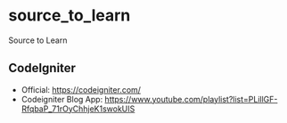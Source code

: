 # source_to_learn
Source to Learn

## CodeIgniter 

- Official: https://codeigniter.com/
- Codeigniter Blog App: https://www.youtube.com/playlist?list=PLillGF-RfqbaP_71rOyChhjeK1swokUIS
